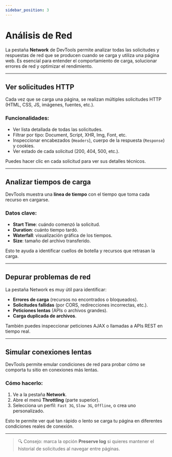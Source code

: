 ```yaml
---
sidebar_position: 3
---
```


# Análisis de Red

La pestaña **Network** de DevTools permite analizar todas las solicitudes y respuestas de red que se producen cuando se carga y utiliza una página web. Es esencial para entender el comportamiento de carga, solucionar errores de red y optimizar el rendimiento.

---

## Ver solicitudes HTTP

Cada vez que se carga una página, se realizan múltiples solicitudes HTTP (HTML, CSS, JS, imágenes, fuentes, etc.).

### Funcionalidades:

- Ver lista detallada de todas las solicitudes.
- Filtrar por tipo: Document, Script, XHR, Img, Font, etc.
- Inspeccionar encabezados (`Headers`), cuerpo de la respuesta (`Response`) y cookies.
- Ver estado de cada solicitud (200, 404, 500, etc.).

Puedes hacer clic en cada solicitud para ver sus detalles técnicos.

---

## Analizar tiempos de carga

DevTools muestra una **línea de tiempo** con el tiempo que toma cada recurso en cargarse.

### Datos clave:

- **Start Time**: cuándo comenzó la solicitud.
- **Duration**: cuánto tiempo tardó.
- **Waterfall**: visualización gráfica de los tiempos.
- **Size**: tamaño del archivo transferido.

Esto te ayuda a identificar cuellos de botella y recursos que retrasan la carga.

---

## Depurar problemas de red

La pestaña Network es muy útil para identificar:

- **Errores de carga** (recursos no encontrados o bloqueados).
- **Solicitudes fallidas** (por CORS, redirecciones incorrectas, etc.).
- **Peticiones lentas** (APIs o archivos grandes).
- **Carga duplicada de archivos**.

También puedes inspeccionar peticiones AJAX o llamadas a APIs REST en tiempo real.

---

## Simular conexiones lentas

DevTools permite emular condiciones de red para probar cómo se comporta tu sitio en conexiones más lentas.

### Cómo hacerlo:

1. Ve a la pestaña **Network**.
2. Abre el menú **Throttling** (parte superior).
3. Selecciona un perfil: `Fast 3G`, `Slow 3G`, `Offline`, o crea uno personalizado.

Esto te permite ver qué tan rápido o lento se carga tu página en diferentes condiciones reales de conexión.

---

> 🔍 Consejo: marca la opción **Preserve log** si quieres mantener el historial de solicitudes al navegar entre páginas.
